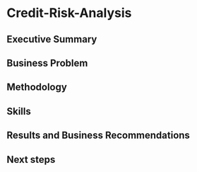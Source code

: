 # Credit-Risk-Analysis

## Executive Summary

## Business Problem

## Methodology

## Skills

## Results and Business Recommendations

## Next steps
